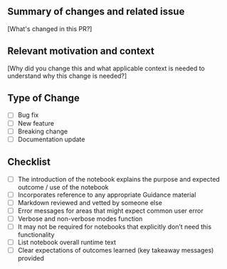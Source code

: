 ## Summary of changes and related issue
[What's changed in this PR?]

## Relevant motivation and context
[Why did you change this and what applicable context is needed to understand why this change is needed?]

## Type of Change

- [ ] Bug fix
- [ ] New feature
- [ ] Breaking change
- [ ] Documentation update

## Checklist
- [ ] The introduction of the notebook explains the purpose and expected outcome / use of the notebook
- [ ] Incorporates reference to any appropriate Guidance material
- [ ] Markdown reviewed and vetted by someone else
- [ ] Error messages for areas that might expect common user error
- [ ] Verbose and non-verbose modes function
- [ ] It may not be required for notebooks that explicitly don’t need this functionality
- [ ] List notebook overall runtime text
- [ ] Clear expectations of outcomes learned (key takeaway messages) provided